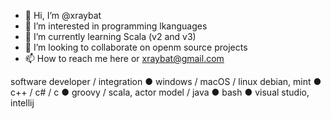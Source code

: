 - 👋 Hi, I’m @xraybat
- 👀 I’m interested in programming lkanguages
- 🌱 I’m currently learning Scala (v2 and v3)
- 💞️ I’m looking to collaborate on openm source projects
- 📫 How to reach me here or xraybat@gmail.com

software developer / integration ● windows / macOS / linux debian, mint ● c++ / c# / c ● groovy / scala, actor model / java ● bash ● visual studio, intellij

<!---
xraybat/xraybat is a ✨ special ✨ repository because its `README.md` (this file) appears on your GitHub profile.
You can click the Preview link to take a look at your changes.
--->
